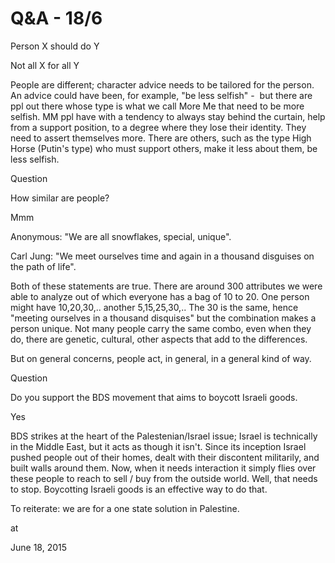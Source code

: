# Q&A - 18/6
Person X should do Y

Not all X for all Y

People are different; character advice needs to be tailored for the person. An advice could have been, for example, "be less selfish" -  but there are ppl  out there whose type is what we call  More Me that need to be more selfish. MM ppl have with a tendency to always stay behind the curtain, help from a support position, to a degree where they lose their identity. They need to assert themselves more. There are others, such as the type High Horse (Putin's type) who must support others, make it less about them, be less selfish.

Question

How similar are people? 

Mmm

Anonymous: "We are all snowflakes, special, unique".

Carl Jung: "We meet ourselves time and again in a thousand disguises on the path of life". 

Both of these statements are true. There are around 300 attributes we were able to analyze out of which everyone has a bag of 10 to 20. One person might have 10,20,30,.. another 5,15,25,30,.. The 30 is the same, hence "meeting ourselves in a thousand disquises" but the combination makes a person unique. Not many people carry the same combo, even when they do, there are genetic, cultural, other aspects that add to the differences.

But on general concerns, people act, in general, in a general kind of way. 

Question

Do you support the BDS movement that aims to boycott Israeli goods.

Yes

BDS strikes at the heart of the Palestenian/Israel issue; Israel is technically in the Middle East, but it acts as though it isn't. Since its inception Israel pushed people out of their homes, dealt with their discontent militarily, and built walls around them. Now, when it needs interaction  it simply flies over these people to reach to sell / buy from the outside world. Well, that needs to stop. Boycotting Israeli goods is an effective way to do that. 

To reiterate: we are for a one state solution in Palestine.








at

June 18, 2015















